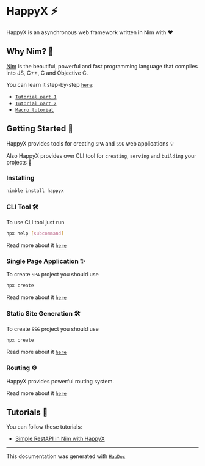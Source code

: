 # HappyX ⚡

HappyX is an asynchronous web framework written in Nim with ❤

## Why Nim? 👑

[Nim](nim-lang.org) is the beautiful, powerful and fast programming language that compiles into JS, C++, C and Objective C.

You can learn it step-by-step [`here`](https://nim-lang.org/documentation.html):

- [`Tutorial part 1`](https://nim-lang.org/docs/tut1.html)
- [`Tutorial part 2`](https://nim-lang.org/docs/tut2.html)
- [`Macro tutorial`](https://nim-lang.org/docs/tut3.html)


## Getting Started 📃

HappyX provides tools for creating `SPA` and `SSG` web applications 💡

Also HappyX provides own CLI tool for `creating`, `serving` and `building` your projects 🍍

### Installing

```bash
nimble install happyx
```


### CLI Tool 🛠

To use CLI tool just run
```bash
hpx help [subcommand]
```

Read more about it [`here`](https://hapticx.github.io/happyx/cli.html)


### Single Page Application ✨

To create `SPA` project you should use
```bash
hpx create
```

Read more about it [`here`](https://hapticx.github.io/happyx/spa.html)


### Static Site Generation 🛠

To create `SSG` project you should use
```bash
hpx create
```

Read more about it [`here`](https://hapticx.github.io/happyx/ssg.html)


### Routing ⚙

HappyX provides powerful routing system.

Read more about it [`here`](https://hapticx.github.io/happyx/routing.html)


## Tutorials 📕

You can follow these tutorials:

- [Simple RestAPI in Nim with HappyX](https://dev.to/ethosa/writing-simple-restapi-in-nim-with-happyx-1-47f1)

---

This documentation was generated with [`HapDoc`](https://github.com/HapticX/hapdoc)
